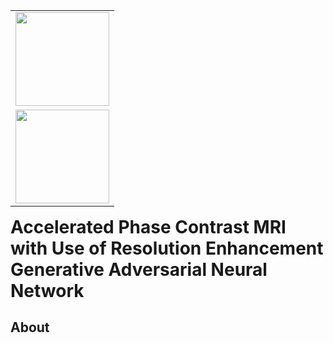 <table align="right">
<tr><td><img src='imgs/Subject_000.gif' width=150></td></tr>
<tr><td><img src='imgs/Subject_000.gif' width=150></td></tr>
</table>

# Accelerated Phase Contrast MRI with Use of Resolution Enhancement Generative Adversarial Neural Network 

## About 
